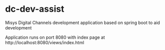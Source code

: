# dc-dev-assist
Misys Digital Channels development application based on spring boot to aid development

Application runs on port 8080 with index page at http://localhost:8080/views/index.html
